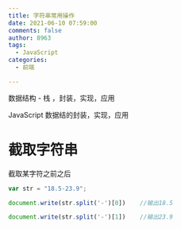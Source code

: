 ```yaml
---
title: 字符串常用操作
date: 2021-06-10 07:59:00
comments: false
author: 8963
tags:
  - JavaScript
categories:
  - 前端

---
```


数据结构 - 栈 ，封装，实现，应用

JavaScript 数据结的封装，实现，应用

<!-- more -->

# 截取字符串

截取某字符之前之后

```javascript
var str = "18.5-23.9";    

document.write(str.split('-')[0])    //输出18.5

document.write(str.split('-')[1])    //输出23.9
```

